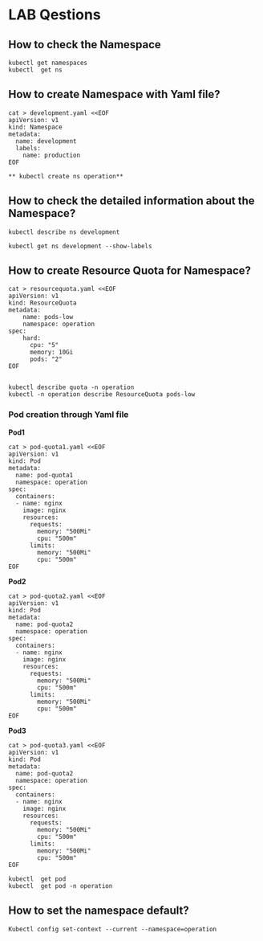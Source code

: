 # LAB Qestions

## How to check the Namespace 
```
kubectl get namespaces
kubectl  get ns
```

## How to create Namespace with Yaml file?

```
cat > development.yaml <<EOF
apiVersion: v1
kind: Namespace
metadata:
  name: development
  labels:
    name: production
EOF
 ```
```
** kubectl create ns operation**
 ```
## How to check the detailed information about the Namespace?

```
kubectl describe ns development
```
```
kubectl get ns development --show-labels
```

## How to create Resource Quota for Namespace?
```
cat > resourcequota.yaml <<EOF
apiVersion: v1
kind: ResourceQuota
metadata:
    name: pods-low
    namespace: operation
spec:
    hard:
      cpu: "5"
      memory: 10Gi
      pods: "2"
EOF


```
```
kubectl describe quota -n operation
kubectl -n operation describe ResourceQuota pods-low
```
 
 ### Pod creation through Yaml file
 
**Pod1**
```
cat > pod-quota1.yaml <<EOF
apiVersion: v1
kind: Pod
metadata:
  name: pod-quota1
  namespace: operation
spec:
  containers:
  - name: nginx
    image: nginx
    resources:
      requests:
        memory: "500Mi"
        cpu: "500m"
      limits:
        memory: "500Mi"
        cpu: "500m"
EOF
 ```
   

 
**Pod2**
```
cat > pod-quota2.yaml <<EOF
apiVersion: v1
kind: Pod
metadata:
  name: pod-quota2
  namespace: operation
spec:
  containers:
  - name: nginx
    image: nginx
    resources:
      requests:
        memory: "500Mi"
        cpu: "500m"
      limits:
        memory: "500Mi"
        cpu: "500m"
EOF

 ```
 
**Pod3**
```
cat > pod-quota3.yaml <<EOF
apiVersion: v1
kind: Pod
metadata:
  name: pod-quota2
  namespace: operation
spec:
  containers:
  - name: nginx
    image: nginx
    resources:
      requests:
        memory: "500Mi"
        cpu: "500m"
      limits:
        memory: "500Mi"
        cpu: "500m"
EOF

 ```
 
```
kubectl  get pod
kubectl  get pod -n operation
```
## How to set the namespace default?
```
Kubectl config set-context --current --namespace=operation
```
